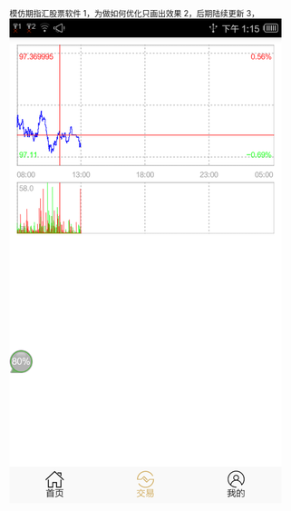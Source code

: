 模仿期指汇股票软件
1，为做如何优化只画出效果
2，后期陆续更新
3，
![Image text](https://raw.githubusercontent.com/duanyanyun/android-stock/master/device20170612131532.png)